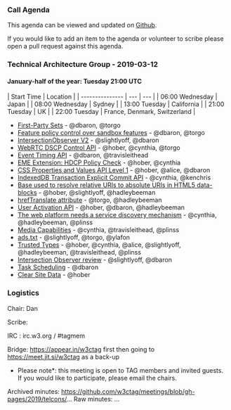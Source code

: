 ### Call Agenda

This agenda can be viewed and updated on [Github](https://github.com/w3ctag/meetings/blob/gh-pages/2019/telcons/03-05-agenda.md).

If you would like to add an item to the agenda or volunteer to scribe please open a pull request against this agenda.

### Technical Architecture Group - 2019-03-12

#### January-half of the year: Tuesday 21:00 UTC

| Start Time      | Location | 
| --------------- | --- | --- |
| 06:00 Wednesday | Japan |
| 08:00 Wednesday | Sydney |
| 13:00 Tuesday   | California | 
| 21:00 Tuesday   | UK |
| 22:00 Tuesday   | France, Denmark, Switzerland |

* [First-Party Sets](https://github.com/w3ctag/design-reviews/issues/342) - @dbaron, @torgo
* [Feature policy control over sandbox features](https://github.com/w3ctag/design-reviews/issues/339) - @dbaron, @torgo
* [IntersectionObserver V2](https://github.com/w3ctag/design-reviews/issues/328) - @slightlyoff, @dbaron
* [WebRTC DSCP Control API](https://github.com/w3ctag/design-reviews/issues/325) - @hober, @cynthia, @torgo
* [Event Timing API](https://github.com/w3ctag/design-reviews/issues/324) - @dbaron, @travisleithead
* [EME Extension: HDCP Policy Check](https://github.com/w3ctag/design-reviews/issues/323) - @hober, @cynthia
* [CSS Properties and Values API Level 1](https://github.com/w3ctag/design-reviews/issues/318) - @hober, @alice, @dbaron
* [IndexedDB Transaction Explicit Commit API](https://github.com/w3ctag/design-reviews/issues/316) - @cynthia, @kenchris
* [Base used to resolve relative URIs to absolute URIs in HTML5 data-blocks](https://github.com/w3ctag/design-reviews/issues/312) - @hober, @slightlyoff, @hadleybeeman
* [hrefTranslate attribute](https://github.com/w3ctag/design-reviews/issues/301) - @torgo, @hadleybeeman
* [User Activation API](https://github.com/w3ctag/design-reviews/issues/300) - @hober, @dbaron, @hadleybeeman
* [The web platform needs a service discovery mechanism](https://github.com/w3ctag/design-reviews/issues/240) - @cynthia, @hadleybeeman, @plinss
* [Media Capabilities](https://github.com/w3ctag/design-reviews/issues/218) - @cynthia, @travisleithead, @plinss
* [ads.txt](https://github.com/w3ctag/design-reviews/issues/201) - @slightlyoff, @torgo, @ylafon
* [Trusted Types](https://github.com/w3ctag/design-reviews/issues/198) - @hober, @cynthia, @alice, @slightlyoff, @hadleybeeman, @travisleithead, @plinss
* [Intersection Observer review](https://github.com/w3ctag/design-reviews/issues/197) - @slightlyoff, @dbaron
* [Task Scheduling](https://github.com/w3ctag/design-reviews/issues/72) - @dbaron
* [Clear Site Data](https://github.com/w3ctag/design-reviews/issues/62) - @hober

### Logistics

Chair: Dan

Scribe:

IRC : irc.w3.org / #tagmem

Bridge: https://appear.in/w3ctag first then going to https://meet.jit.si/w3ctag as a back-up

* Please note*: this meeting is open to TAG members and invited guests. If you would like to participate, please email the chairs.

Archived minutes: https://github.com/w3ctag/meetings/blob/gh-pages/2019/telcons/...
Raw minutes: ...          
